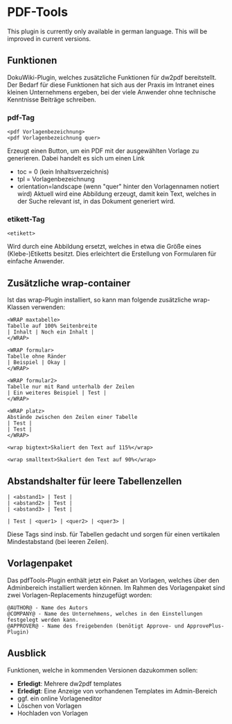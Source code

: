 # PDF-Tools

This plugin is currently only available in german language. This will be improved in current versions.

## Funktionen
DokuWiki-Plugin, welches zusätzliche Funktionen für dw2pdf bereitstellt. Der Bedarf für diese Funktionen hat sich aus der Praxis im Intranet eines kleinen Unternehmens ergeben, bei der viele Anwender ohne technische Kenntnisse Beiträge schreiben.

### pdf-Tag

    <pdf Vorlagenbezeichnung>
    <pdf Vorlagenbezeichnung quer>

Erzeugt einen Button, um ein PDF mit der ausgewählten Vorlage zu generieren. Dabei handelt es sich um einen Link
* toc = 0 (kein Inhaltsverzeichnis)
* tpl = Vorlagenbezeichnung
* orientation=landscape (wenn "quer" hinter den Vorlagennamen notiert wird)
Aktuell wird eine Abbildung erzeugt, damit kein Text, welches in der Suche relevant ist, in das Dokument generiert wird.

### etikett-Tag

    <etikett>

Wird durch eine Abbildung ersetzt, welches in etwa die Größe eines (Klebe-)Etiketts besitzt. Dies erleichtert die Erstellung von Formularen für einfache Anwender.

## Zusätzliche wrap-container

Ist das wrap-Plugin installiert, so kann man folgende zusätzliche wrap-Klassen verwenden:

    <WRAP maxtabelle>
    Tabelle auf 100% Seitenbreite
    | Inhalt | Noch ein Inhalt |
    </WRAP>
    
    <WRAP formular>
    Tabelle ohne Ränder
    | Beispiel | Okay |
    </WRAP>
	
	<WRAP formular2>
	Tabelle nur mit Rand unterhalb der Zeilen
	| Ein weiteres Beispiel | Test |
	</WRAP>
	
	<WRAP platz>
	Abstände zwischen den Zeilen einer Tabelle
	| Test |
	| Test |
	</WRAP>

    <wrap bigtext>Skaliert den Text auf 115%</wrap>

    <wrap smalltext>Skaliert den Text auf 90%</wrap>

## Abstandshalter für leere Tabellenzellen

    | <abstand1> | Test |
    | <abstand2> | Test |
    | <abstand3> | Test |
  
    | Test | <quer1> | <quer2> | <quer3> |

Diese Tags sind insb. für Tabellen gedacht und sorgen für einen vertikalen Mindestabstand (bei leeren Zeilen).

## Vorlagenpaket

Das pdfTools-Plugin enthält jetzt ein Paket an Vorlagen, welches über den Adminbereich installiert werden können. Im Rahmen des Vorlagenpaket sind zwei Vorlagen-Replacements hinzugefügt worden:
  
    @AUTHOR@ - Name des Autors
    @COMPANY@ - Name des Unternehmens, welches in den Einstellungen festgelegt werden kann.
    @APPROVER@ - Name des freigebenden (benötigt Approve- und ApprovePlus-Plugin)

## Ausblick
Funktionen, welche in kommenden Versionen dazukommen sollen:
* **Erledigt**: Mehrere dw2pdf templates
* **Erledigt**: Eine Anzeige von vorhandenen Templates im Admin-Bereich
* ggf. ein online Vorlageneditor
* Löschen von Vorlagen
* Hochladen von Vorlagen

